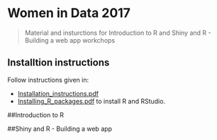 
# Women in Data 2017

> Material and insturctions for Introduction to R and Shiny and R - Building a web app workchops


## Installtion instructions 
Follow instructions given in:
* [Installation_instructions.pdf](https://github.com/MangoTheCat/Women-in-Data/blob/feature/intro_to_R_jelena/Installation_instructions.pdf)
* [Installing_R_packages.pdf](https://github.com/MangoTheCat/Women-in-Data/blob/feature/intro_to_R_jelena/Installing_R_packages.pdf)
to install R and RStudio. 

##Introduction to R  

##Shiny and R - Building a web app
